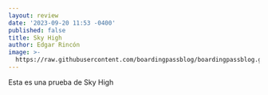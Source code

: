```yaml
---
layout: review
date: '2023-09-20 11:53 -0400'
published: false
title: Sky High
author: Edgar Rincón
image: >-
  https://raw.githubusercontent.com/boardingpassblog/boardingpassblog.github.io/main/assets/images/Sky-High.jpg
---
```

Esta es una prueba de Sky High